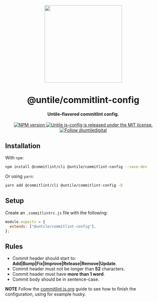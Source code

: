 <p align="center">
  <br><img width="250" src="https://untile.pt/logo.png" /><br>
</p>

<h1 align="center">
  @untile/commitlint-config
</h1>

<h4 align="center">
  Untile-flavored commitlint config.
</h4>

<p align="center">
  <a href="https://www.npmjs.com/package/@untile/commitlint-config">
    <img src="https://img.shields.io/npm/v/@untile/commitlint-config.svg?style=for-the-badge" alt="NPM version" />
  </a>
  <a href="https://github.com/untile/js-configs/blob/main/LICENSE">
    <img src="https://img.shields.io/badge/license-MIT-blue.svg?style=for-the-badge" alt="Untile js-config is released under the MIT license." />
  </a>
  <a href="https://twitter.com/intent/follow?screen_name=untiledigital">
    <img src="https://img.shields.io/twitter/follow/untiledigital.svg?label=Follow%20@untiledigital&style=for-the-badge" alt="Follow @untiledigital" />
  </a>
</p>

## Installation

With `npm`:

```sh
npm install @commitlint/cli @untile/commitlint-config --save-dev
```

Or using `yarn`:

```sh
yarn add @commitlint/cli @untile/commitlint-config -D
```

## Setup

Create an `.commitlintrc.js` file with the following:

```js
module.exports = {
  extends: ["@untile/commitlint-config"],
};
```

## Rules

- Commit header should start to: **Add|Bump|Fix|Improve|Release|Remove|Update**.
- Commit header must not be longer than **52** characters.
- Commit header must have **more than 1 word**.
- Commit body should be in sentence-case.

**NOTE**
Follow the [commitlint.js.org](https://commitlint.js.org/#/guides-local-setup?id=install-husky)
guide to see how to finish the configuration, using for example husky.
